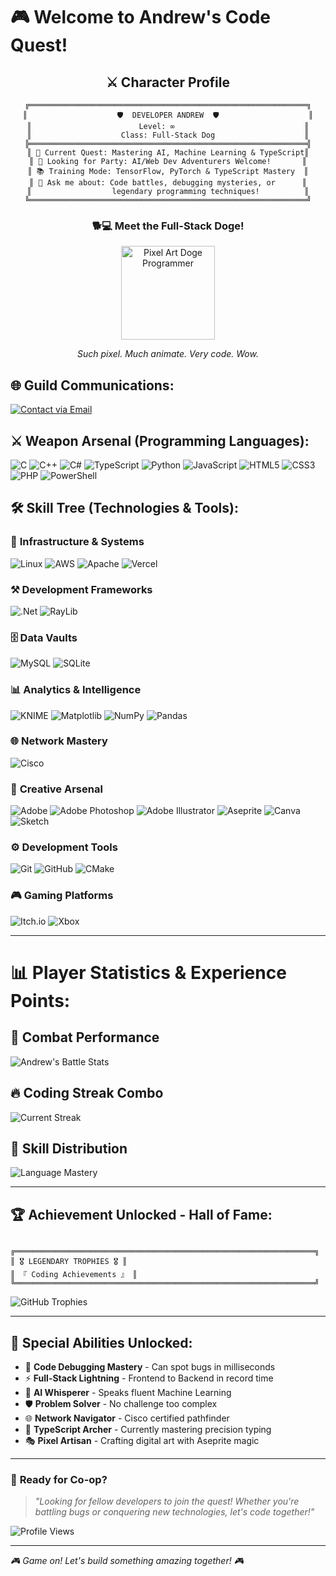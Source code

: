 # 🎮 Welcome to Andrew's Code Quest!

<div align="center">
  
## ⚔️ Character Profile
  
```
╔══════════════════════════════════════════════════════════════╗
║                    🛡️  DEVELOPER ANDREW  🛡️                    ║
║                        Level: ∞                             ║
║                    Class: Full-Stack Dog                    ║
╠══════════════════════════════════════════════════════════════╣
║ 🎯 Current Quest: Mastering AI, Machine Learning & TypeScript║
║ 🤝 Looking for Party: AI/Web Dev Adventurers Welcome!       ║
║ 📚 Training Mode: TensorFlow, PyTorch & TypeScript Mastery  ║
║ 💭 Ask me about: Code battles, debugging mysteries, or      ║
║                  legendary programming techniques!          ║
╚══════════════════════════════════════════════════════════════╝
```

### 🐕‍💻 Meet the Full-Stack Doge!

<img src="https://images-wixmp-ed30a86b8c4ca887773594c2.wixmp.com/f/c83c004e-1370-4756-88e5-4071de797088/dek8p8d-8ac707c0-0e3f-4345-8a41-1f8f88c2c7e6.gif?token=eyJ0eXAiOiJKV1QiLCJhbGciOiJIUzI1NiJ9.eyJzdWIiOiJ1cm46YXBwOjdlMGQxODg5ODIyNjQzNzNhNWYwZDQxNWVhMGQyNmUwIiwiaXNzIjoidXJuOmFwcDo3ZTBkMTg4OTgyMjY0MzczYTVmMGQ0MTVlYTBkMjZlMCIsIm9iaiI6W1t7InBhdGgiOiJcL2ZcL2M4M2MwMDRlLTEzNzAtNDc1Ni04OGU1LTQwNzFkZTc5NzA4OFwvZGVrOHA4ZC04YWM3MDdjMC0wZTNmLTQzNDUtOGE0MS0xZjhmODhjMmM3ZTYuZ2lmIn1dXSwiYXVkIjpbInVybjpzZXJ2aWNlOmZpbGUuZG93bmxvYWQiXX0.BopkjQ2cJOOve2jmjJzZ_iWGrMJ4v7DG9QoS5-hdEd8" width="150" alt="Pixel Art Doge Programmer"/>

_Such pixel. Much animate. Very code. Wow._

</div>

## 🌐 Guild Communications:

[![Contact via Email](https://img.shields.io/badge/📧_Send_Message-D14836?style=for-the-badge&logo=gmail&logoColor=white)](mailto:andrewyii050801@gmail.com)

## ⚔️ Weapon Arsenal (Programming Languages):

![C](https://img.shields.io/badge/C-🗡️_Blade_of_Performance-%2300599C.svg?style=for-the-badge&logo=c&logoColor=white)
![C++](https://img.shields.io/badge/C++-⚔️_Sword_of_Objects-%2300599C.svg?style=for-the-badge&logo=c%2B%2B&logoColor=white)
![C#](https://img.shields.io/badge/C#-🛡️_Shield_of_.NET-239120?style=for-the-badge&logo=c-sharp&logoColor=white)
![TypeScript](https://img.shields.io/badge/TypeScript-🏹_Arrow_of_Precision-3178C6?style=for-the-badge&logo=typescript&logoColor=white)
![Python](https://img.shields.io/badge/Python-🐍_Serpent_Staff-3670A0?style=for-the-badge&logo=python&logoColor=ffdd54)
![JavaScript](https://img.shields.io/badge/JavaScript-⚡_Lightning_Spell-%23323330.svg?style=for-the-badge&logo=javascript&logoColor=%23F7DF1E)
![HTML5](https://img.shields.io/badge/HTML5-🏗️_Structure_Hammer-%23E34F26.svg?style=for-the-badge&logo=html5&logoColor=white)
![CSS3](https://img.shields.io/badge/CSS3-🎨_Artistic_Brush-%231572B6.svg?style=for-the-badge&logo=css3&logoColor=white)
![PHP](https://img.shields.io/badge/PHP-🔮_Magic_Orb-%23777BB4.svg?style=for-the-badge&logo=php&logoColor=white)
![PowerShell](https://img.shields.io/badge/PowerShell-💎_Crystal_of_Automation-%235391FE.svg?style=for-the-badge&logo=powershell&logoColor=white)

## 🛠️ Skill Tree (Technologies & Tools):

### 🏰 **Infrastructure & Systems**

![Linux](https://img.shields.io/badge/Linux-🐧_Penguin_Power-FCC624?style=for-the-badge&logo=linux&logoColor=black)
![AWS](https://img.shields.io/badge/AWS-☁️_Cloud_Mastery-%23FF9900.svg?style=for-the-badge&logo=amazon-aws&logoColor=white)
![Apache](https://img.shields.io/badge/Apache-🌐_Web_Guardian-%23D42029.svg?style=for-the-badge&logo=apache&logoColor=white)
![Vercel](https://img.shields.io/badge/Vercel-⚡_Deploy_Magic-%23000000.svg?style=for-the-badge&logo=vercel&logoColor=white)

### ⚒️ **Development Frameworks**

![.Net](https://img.shields.io/badge/.NET-🏛️_Empire_Framework-5C2D91?style=for-the-badge&logo=.net&logoColor=white)
![RayLib](https://img.shields.io/badge/RAYLIB-🎮_Game_Engine-FFFFFF?style=for-the-badge&logo=raylib&logoColor=black)

### 🗄️ **Data Vaults**

![MySQL](https://img.shields.io/badge/MySQL-🐬_Data_Whale-4479A1.svg?style=for-the-badge&logo=mysql&logoColor=white)
![SQLite](https://img.shields.io/badge/SQLite-💎_Gem_Database-%2307405e.svg?style=for-the-badge&logo=sqlite&logoColor=white)

### 📊 **Analytics & Intelligence**

![KNIME](https://img.shields.io/badge/KNIME-🔬_Data_Laboratory-FFDD00?style=for-the-badge&logo=knime&logoColor=black)
![Matplotlib](https://img.shields.io/badge/Matplotlib-📈_Chart_Wizard-%23ffffff.svg?style=for-the-badge&logo=Matplotlib&logoColor=black)
![NumPy](https://img.shields.io/badge/NumPy-🔢_Number_Cruncher-%23013243.svg?style=for-the-badge&logo=numpy&logoColor=white)
![Pandas](https://img.shields.io/badge/Pandas-🐼_Data_Tamer-%23150458.svg?style=for-the-badge&logo=pandas&logoColor=white)

### 🌐 **Network Mastery**

![Cisco](https://img.shields.io/badge/Cisco_Packet_Tracer-🌐_Network_Architect-1BA0D7?style=for-the-badge&logo=cisco&logoColor=white)

### 🎨 **Creative Arsenal**

![Adobe](https://img.shields.io/badge/Adobe_Suite-🎨_Creative_Powerhouse-%23FF0000.svg?style=for-the-badge&logo=adobe&logoColor=white)
![Adobe Photoshop](https://img.shields.io/badge/Photoshop-🖼️_Image_Sorcerer-%2331A8FF.svg?style=for-the-badge&logo=adobe%20photoshop&logoColor=white)
![Adobe Illustrator](https://img.shields.io/badge/Illustrator-✏️_Vector_Virtuoso-%23FF9A00.svg?style=for-the-badge&logo=adobe%20illustrator&logoColor=white)
![Aseprite](https://img.shields.io/badge/Aseprite-🎭_Pixel_Artist-7D929E?style=for-the-badge&logo=aseprite&logoColor=white)
![Canva](https://img.shields.io/badge/Canva-🎯_Design_Sniper-%2300C4CC.svg?style=for-the-badge&logo=Canva&logoColor=white)
![Sketch](https://img.shields.io/badge/Sketch-📐_Precision_Tool-FFB387?style=for-the-badge&logo=sketch&logoColor=black)

### ⚙️ **Development Tools**

![Git](https://img.shields.io/badge/Git-🌿_Version_Control_Tree-%23F05033.svg?style=for-the-badge&logo=git&logoColor=white)
![GitHub](https://img.shields.io/badge/GitHub-🏰_Code_Fortress-%23121011.svg?style=for-the-badge&logo=github&logoColor=white)
![CMake](https://img.shields.io/badge/CMake-🔧_Build_Master-%23008FBA.svg?style=for-the-badge&logo=cmake&logoColor=white)

### 🎮 **Gaming Platforms**

![Itch.io](https://img.shields.io/badge/Itch.io-🕹️_Indie_Portal-%23FF0B34.svg?style=for-the-badge&logo=Itch.io&logoColor=white)
![Xbox](https://img.shields.io/badge/Xbox-🎮_Gaming_Console-%23107C10.svg?style=for-the-badge&logo=xbox&logoColor=white)

---

# 📊 Player Statistics & Experience Points:

## 💯 **Combat Performance**

![Andrew's Battle Stats](https://github-readme-stats.vercel.app/api?username=AndrewYii&theme=radical&hide_border=false&include_all_commits=true&count_private=false&title_color=FF6B6B&text_color=4ECDC4&icon_color=45B7D1&bg_color=0D1117&border_color=FF6B6B)<br/>

## 🔥 **Coding Streak Combo**

![Current Streak](https://nirzak-streak-stats.vercel.app/?user=AndrewYii&theme=radical&hide_border=false&fire=FF6B6B&ring=45B7D1&background=0D1117)<br/>

## 🎯 **Skill Distribution**

![Language Mastery](https://github-readme-stats.vercel.app/api/top-langs/?username=AndrewYii&theme=radical&hide_border=false&include_all_commits=true&count_private=false&layout=compact&title_color=FF6B6B&text_color=4ECDC4&bg_color=0D1117&border_color=FF6B6B)

---

## 🏆 Achievement Unlocked - Hall of Fame:

```

╔═══════════════════════════════════════════════════════════════════╗
║ 🎖️ LEGENDARY TROPHIES 🎖️ ║
║ 『 Coding Achievements 』 ║
╚═══════════════════════════════════════════════════════════════════╝

```

![GitHub Trophies](https://github-profile-trophy.vercel.app/?username=AndrewYii&theme=radical&no-frame=false&no-bg=false&margin-w=4&title=MultiLanguage,Commits,PullRequest,Repositories,Issues,Followers,Stars)

---

## 🌟 **Special Abilities Unlocked:**

- 🔮 **Code Debugging Mastery** - Can spot bugs in milliseconds
- ⚡ **Full-Stack Lightning** - Frontend to Backend in record time
- 🧠 **AI Whisperer** - Speaks fluent Machine Learning
- 🛡️ **Problem Solver** - No challenge too complex
- 🌐 **Network Navigator** - Cisco certified pathfinder
- 🏹 **TypeScript Archer** - Currently mastering precision typing
- 🎭 **Pixel Artisan** - Crafting digital art with Aseprite magic

---

### 💬 **Ready for Co-op?**

> _"Looking for fellow developers to join the quest! Whether you're battling bugs or conquering new technologies, let's code together!"_

![Profile Views](https://komarev.com/ghpvc/?username=AndrewYii&style=for-the-badge&color=brightgreen&label=PROFILE+VISITORS)

---

_🎮 Game on! Let's build something amazing together! 🎮_

```

```
